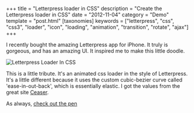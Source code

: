 +++
title = "Letterpress loader in CSS"
description = "Create the Letterpress loader in CSS"
date = "2012-11-04"
category = "Demo"
template = "post.html"
[taxonomies]
keywords = ["letterpress", "css", "css3", "loader", "icon", "loading", "animation", "transition", "rotate", "ajax"]
+++

I recently bought the amazing Letterpress app for iPhone. It truly is gorgeous, and has an amazing UI. It inspired me to make this little doodle.

<div class="center">
  <img src="/images/Screen-Shot-2012-11-04-at-1.34.39-AM11.png" alt="Letterpress Loader In CSS">
</div>

This is a little tribute. It's an animated css loader in the style of Letterpress. It's a little different because it uses the custom cubic-bezier curve called 'ease-in-out-back', which is essentially elastic. I got the values from the great site [Ceaser](http://matthewlein.com/ceaser/ "Ceaser").

As always, [check out the pen](http://codepen.io/james2doyle/pen/rDEzp "Letterpress CSS Loader")
